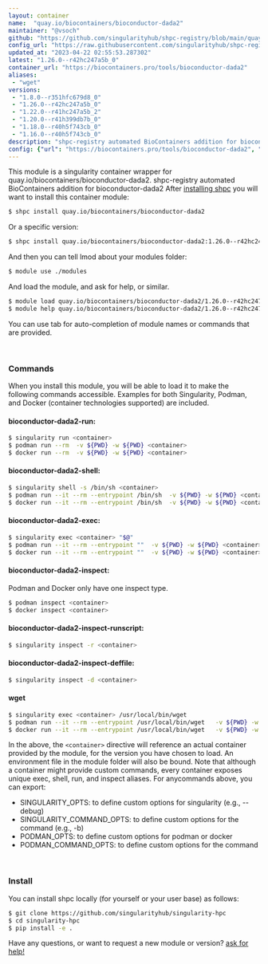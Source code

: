 ```yaml
---
layout: container
name:  "quay.io/biocontainers/bioconductor-dada2"
maintainer: "@vsoch"
github: "https://github.com/singularityhub/shpc-registry/blob/main/quay.io/biocontainers/bioconductor-dada2/container.yaml"
config_url: "https://raw.githubusercontent.com/singularityhub/shpc-registry/main/quay.io/biocontainers/bioconductor-dada2/container.yaml"
updated_at: "2023-04-22 02:55:53.287302"
latest: "1.26.0--r42hc247a5b_0"
container_url: "https://biocontainers.pro/tools/bioconductor-dada2"
aliases:
 - "wget"
versions:
 - "1.8.0--r351hfc679d8_0"
 - "1.26.0--r42hc247a5b_0"
 - "1.22.0--r41hc247a5b_2"
 - "1.20.0--r41h399db7b_0"
 - "1.18.0--r40h5f743cb_0"
 - "1.16.0--r40h5f743cb_0"
description: "shpc-registry automated BioContainers addition for bioconductor-dada2"
config: {"url": "https://biocontainers.pro/tools/bioconductor-dada2", "maintainer": "@vsoch", "description": "shpc-registry automated BioContainers addition for bioconductor-dada2", "latest": {"1.26.0--r42hc247a5b_0": "sha256:455e98b4cf5a8681aa8b4e9f06183ac00fadecd17b0690ec97960fcb0cc1ab7f"}, "tags": {"1.8.0--r351hfc679d8_0": "sha256:91f7e534caac8cfb4a3607d835697ef28133b491b9cef4233b5c4cfcad382aa5", "1.26.0--r42hc247a5b_0": "sha256:455e98b4cf5a8681aa8b4e9f06183ac00fadecd17b0690ec97960fcb0cc1ab7f", "1.22.0--r41hc247a5b_2": "sha256:8dc3d468bd9d4a0d13156fbeb9cc8c5125e86755ffce479bdbc91cd5d6bb217d", "1.20.0--r41h399db7b_0": "sha256:80f5b71cc5e3917186831a6871c9a6ec7e2ca88567d79891edef8a306e6d315f", "1.18.0--r40h5f743cb_0": "sha256:d716e2ae6db6cc09b1c4ff9a2211e8256e9cd9cd183941c3769c5c220ac298fa", "1.16.0--r40h5f743cb_0": "sha256:4865fade8ddd1f0168a7ebcfca97a8f08542e6fc9e01d006b45b6cba772618ac"}, "docker": "quay.io/biocontainers/bioconductor-dada2", "aliases": {"wget": "/usr/local/bin/wget"}}
---
```


This module is a singularity container wrapper for quay.io/biocontainers/bioconductor-dada2.
shpc-registry automated BioContainers addition for bioconductor-dada2
After [installing shpc](#install) you will want to install this container module:


```bash
$ shpc install quay.io/biocontainers/bioconductor-dada2
```

Or a specific version:

```bash
$ shpc install quay.io/biocontainers/bioconductor-dada2:1.26.0--r42hc247a5b_0
```

And then you can tell lmod about your modules folder:

```bash
$ module use ./modules
```

And load the module, and ask for help, or similar.

```bash
$ module load quay.io/biocontainers/bioconductor-dada2/1.26.0--r42hc247a5b_0
$ module help quay.io/biocontainers/bioconductor-dada2/1.26.0--r42hc247a5b_0
```

You can use tab for auto-completion of module names or commands that are provided.

<br>

### Commands

When you install this module, you will be able to load it to make the following commands accessible.
Examples for both Singularity, Podman, and Docker (container technologies supported) are included.

#### bioconductor-dada2-run:

```bash
$ singularity run <container>
$ podman run --rm  -v ${PWD} -w ${PWD} <container>
$ docker run --rm  -v ${PWD} -w ${PWD} <container>
```

#### bioconductor-dada2-shell:

```bash
$ singularity shell -s /bin/sh <container>
$ podman run --it --rm --entrypoint /bin/sh  -v ${PWD} -w ${PWD} <container>
$ docker run --it --rm --entrypoint /bin/sh  -v ${PWD} -w ${PWD} <container>
```

#### bioconductor-dada2-exec:

```bash
$ singularity exec <container> "$@"
$ podman run --it --rm --entrypoint ""  -v ${PWD} -w ${PWD} <container> "$@"
$ docker run --it --rm --entrypoint ""  -v ${PWD} -w ${PWD} <container> "$@"
```

#### bioconductor-dada2-inspect:

Podman and Docker only have one inspect type.

```bash
$ podman inspect <container>
$ docker inspect <container>
```

#### bioconductor-dada2-inspect-runscript:

```bash
$ singularity inspect -r <container>
```

#### bioconductor-dada2-inspect-deffile:

```bash
$ singularity inspect -d <container>
```


#### wget

```bash
$ singularity exec <container> /usr/local/bin/wget
$ podman run --it --rm --entrypoint /usr/local/bin/wget   -v ${PWD} -w ${PWD} <container> -c " $@"
$ docker run --it --rm --entrypoint /usr/local/bin/wget   -v ${PWD} -w ${PWD} <container> -c " $@"
```



In the above, the `<container>` directive will reference an actual container provided
by the module, for the version you have chosen to load. An environment file in the
module folder will also be bound. Note that although a container
might provide custom commands, every container exposes unique exec, shell, run, and
inspect aliases. For anycommands above, you can export:

 - SINGULARITY_OPTS: to define custom options for singularity (e.g., --debug)
 - SINGULARITY_COMMAND_OPTS: to define custom options for the command (e.g., -b)
 - PODMAN_OPTS: to define custom options for podman or docker
 - PODMAN_COMMAND_OPTS: to define custom options for the command

<br>

### Install

You can install shpc locally (for yourself or your user base) as follows:

```bash
$ git clone https://github.com/singularityhub/singularity-hpc
$ cd singularity-hpc
$ pip install -e .
```

Have any questions, or want to request a new module or version? [ask for help!](https://github.com/singularityhub/singularity-hpc/issues)
